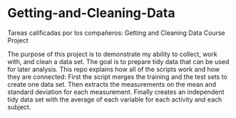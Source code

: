 # Getting-and-Cleaning-Data
Tareas calificadas por los compañeros: Getting and Cleaning Data Course Project

The purpose of this project is to demonstrate my ability to collect, work with, and clean a data set. 
The goal is to prepare tidy data that can be used for later analysis. 
This repo explains how all of the scripts work and how they are connected: 
First the script merges the training and the test sets to create one data set.
Then extracts the measurements on the mean and standard deviation for each measurement. 
Finally creates an independent tidy data set with the average of each variable for each activity and each subject.

